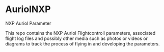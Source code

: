 # AuriolNXP
NXP Auriol Parameter

This repo contains the NXP Auriol Flightcontroll parameters, associated flight log files and possibly other media such as photos or videos or diagrams to track the process of flying in and developing the parameters.
